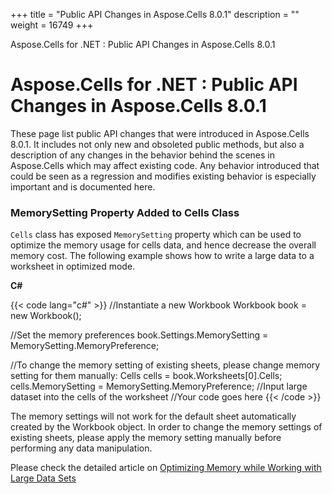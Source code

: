 +++
title = "Public API Changes in Aspose.Cells 8.0.1" 
description = "" 
weight = 16749 
+++

Aspose.Cells for .NET : Public API Changes in Aspose.Cells 8.0.1  

# Aspose.Cells for .NET : Public API Changes in Aspose.Cells 8.0.1


These page list public API changes that were introduced in Aspose.Cells 8.0.1. It includes not only new and obsoleted public methods, but also a description of any changes in the behavior behind the scenes in Aspose.Cells which may affect existing code. Any behavior introduced that could be seen as a regression and modifies existing behavior is especially important and is documented here.

### MemorySetting Property Added to Cells Class

`Cells` class has exposed `MemorySetting` property which can be used to optimize the memory usage for cells data, and hence decrease the overall memory cost. The following example shows how to write a large data to a worksheet in optimized mode.

**C#**

{{< code lang="c#" >}}
//Instantiate a new Workbook
Workbook book = new Workbook();

//Set the memory preferences
book.Settings.MemorySetting = MemorySetting.MemoryPreference;

//To change the memory setting of existing sheets, please change memory setting for them manually:
Cells cells = book.Worksheets[0].Cells;
cells.MemorySetting = MemorySetting.MemoryPreference;
//Input large dataset into the cells of the worksheet
//Your code goes here
{{< /code >}}

The memory settings will not work for the default sheet automatically created by the Workbook object. In order to change the memory settings of existing sheets, please apply the memory setting manually before performing any data manipulation.

Please check the detailed article on [Optimizing Memory while Working with Large Data Sets](https://docs2.aspose.com/cells/net/developerguide/technicalarticles/asposecellsgeneral/managingworkbooksandworksheets/optimizing+memory+usage+while+working+with+big+files+having+large+datasets)

